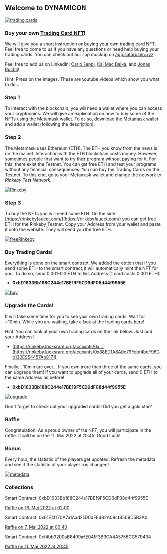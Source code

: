 ## Welcome to DYNAMICON
[![trading cards](https://fridolinvii.github.io/Dynamic_Oracle_Based_NFT_BCC22/tradingcards.png)](https://rinkeby.looksrare.org/collections/0x3c007fffe1fc4dd5d0bc809c71f74e92ae80312b "trading cards")

### Buy your own [Trading Card NFT](https://xd.adobe.com/view/76cc5181-6726-4fba-8e2a-932759707920-239f/)!

We will give you a short instruction on buying your own trading card NFT. Feel free to come to us if you have any questions or need help buying your trading cards. You can check out our app mockup on [app.satoruzen.xyz](app.satoruzen.xyz).

Feel free to add us on LinkedIn: [Carlo Seppi](https://www.linkedin.com/in/carlo-seppi-0a2222169/), [Kai Mac Bajka](https://www.linkedin.com/mwlite/in/kai-mac-bajka), and [Jonas Ruchti](https://www.linkedin.com/mwlite/in/jonas-ruchti-a29042221)!

Hint: Press on the images. These are youtube videos which show you what to do...

### Step 1
To interact with the blockchain, you will need a wallet where you can access your cryptocoins. We will give an explenation on how to buy some of the NFTs using the Metamask wallet. To do so, download the [Metamask wallet](https://metamask.io/download/) and add a wallet (following the description). 

### Step 2
The Metamask uses Ethereum (ETH). The ETH you know from the news is on the mainet. Interaction with the ETH blockchain costs money. However, sometimes people first want to try their program without paying for it. For this, there exist the Testnet. You can get free ETH and test your programs without any financial consequences. 
You can buy the Trading Cards on the Testnet. To this end, go to your Metamask wallet and change the network to *Rinkeby Test Network*.

[![Rinkeby](https://img.youtube.com/vi/sJjles74GxI/0.jpg)](https://youtube.com/watch?v=sJjles74GxI "Rinkeby")

### Step 3
To buy the NFTs you will need some ETH. On the side [https://rinkebyfaucet.com/](https://rinkebyfaucet.com/) you can get free ETH for the Rinkeby Testnet. Copy your Address from your wallet and paste it onto the website. They will send you the free ETH. 

[![freeRinkeby](https://img.youtube.com/vi/lcODy0stpIA/0.jpg)](https://youtube.com/watch?v=lcODy0stpIA "freeRinkeby")

### Buy Trading Cards!
Everything is done on the smart contract. We added the option that if you send some ETH to the smart contract, it will automatically mint the NFT for you. To do so, send 0.001-0.3 ETH to this Address (1 card costs 0.001 ETH):

- **0xbD1633Bb188C244e17BE19F5CD6dF08d44f9955E**

 [![buy](https://img.youtube.com/vi/TGcIEi2sD6M/0.jpg)](https://youtube.com/watch?v=TGcIEi2sD6M "buy")

### Upgrade the Cards! 
It will take some time for you to see your own trading cards. Wait for ~10min. While you are waiting, take a look at the trading cards [here](https://rinkeby.looksrare.org/collections/0x3c007fffe1fc4dd5d0bc809c71f74e92ae80312b)! 

Hint: You can look at your own trading cards on the link below. Just add your Address!
- [https://rinkeby.looksrare.org/accounts/0x...](https://rinkeby.looksrare.org/accounts/0x38ED1A8A0c79Febf4bcF96Cb130E954457Ab8171)

Finally... 10min are over... If you own more than three of the same cards, you can upgrade them! If you want to upgrade all of your cards, send 0 ETH to the same Address as before!

- **0xbD1633Bb188C244e17BE19F5CD6dF08d44f9955E** 

 [![upgrade](https://img.youtube.com/vi/PFXJFCtHSoE/0.jpg)](https://www.youtube.com/watch?v=PFXJFCtHSoE "upgrade")

Don't forget to check out your upgraded cards! Did you get a gold star?

### Raffle
Congratulation! As a proud owner of the NFT, you will participate in the raffle. It will be on the 11. Mai 2022 at 20:45! Good Luck!

### Bonus
Every hour, the statistic of the players get updated. Refresh the metadata and see if the statistic of your player has changed!

 [![metadata](https://img.youtube.com/vi/xFVUJ8wf60o/0.jpg)](https://www.youtube.com/watch?v=xFVUJ8wf60o "metadata")


### Collections
Smart Contract: 0xbD1633Bb188C244e17BE19F5CD6dF08d44f9955E

[Raffle on 16. Mai 2022 at 02:00](https://rinkeby.looksrare.org/collections/0x3c007fffe1fc4dd5d0bc809c71f74e92ae80312b)

Smart Contract: 0x61E4f170A7a1Aad25D0dFE482A09cfB509D5B3A0

[Raffle on 7. Mai 2022 at 00:40](https://rinkeby.looksrare.org/collections/0x9fcF85F43F110A479771181cd3A871Fa26A1a2E0)


Smart Contract: 0xf4bb3200aB8409a6E04fF3B3CA4A5756CC570434

[Raffle on 11. Mai 2022 at 20:45](https://rinkeby.looksrare.org/collections/0x30380ab06387582527eC5bbfca8AFE0728Ba465e)




